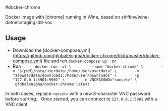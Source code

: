 #docker-chrome

Docker image with [chrome] running in Wine, based on shiftinv/wine-dotnet:staging-48-vnc

## Usage
- Download the [docker-compose.yml] (https://github.com/globalenigma/docker-chrome/blob/master/docker-compose.yml) file and run `docker-compose up`  
  _or_
- Run
    ```
    docker run -it \
        --name "docker-chrome" \
        -v "$(pwd)/data/userdata:/home/user/userdata" \
        -v "$(pwd)/data/downloads:/home/user/downloads" \
        -p "127.0.0.1:5901:5901" \
        -e VNCPASSWD="<unset>" \
        globalenigma/docker-chrome:latest
    ```

In both cases, replace `<unset>` with a new 8-character VNC password before starting.  
Once started, you can connect to `127.0.0.1:5901` with a VNC client.
